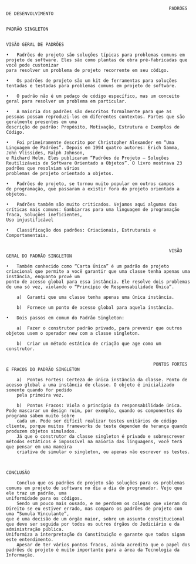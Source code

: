                                                                   PADRÕES DE DESENVOLVIMENTO

                                                                        PADRÃO SINGLETON

                                                                      VISÃO GERAL DE PADRÕES

    •	Padrões de projeto são soluções típicas para problemas comuns em projeto de software. Eles são como plantas de obra pré-fabricadas que você pode customizar 
    para resolver um problema de projeto recorrente em seu código.
    
    •	Os padrões de projeto são um kit de ferramentas para soluções tentadas e testadas para problemas comuns em projeto de software.
    
    •	O padrão não é um pedaço de código específico, mas um conceito geral para resolver um problema em particular.
    
    •	A maioria dos padrões são descritos formalmente para que as pessoas possam reproduzi-los em diferentes contextos. Partes que são geralmente presentes em uma 
    descrição de padrão: Propósito, Motivação, Estrutura e Exemplos de Código.
    
    •	Foi primeiramente descrito por Christopher Alexander em “Uma Linguagem de Padrões”. Depois em 1994 quatro autores: Erich Gamma, John Vlissides, Ralph Johnson,
    e Richard Helm. Eles publicaram “Padrões de Projeto – Soluções Reutilizáveis de Software Orientado a Objetos”. O livro mostrava 23 padrões que resolviam vários
    problemas de projeto orientado a objetos.
    
    •	Padrões de projeto, se tornou muito popular em outros campos 
    de programação, que passaram a existir fora do projeto orientado a objetos.
    
    •	Padrões também são muito criticados. Vejamos aqui algumas das críticas mais comuns: Gambiarras para uma linguagem de programação fraca, Soluções ineficientes, 
    Uso injustificável
    
    •	Classificação dos padrões: Criacionais, Estruturais e Comportamentais.


                                                                  VISÃO GERAL DO PADRÃO SINGLETON

    •	Também conhecido como “Carta Única” é um padrão de projeto criacional que permite a você garantir que uma classe tenha apenas uma instância, enquanto provê um
    ponto de acesso global para essa instância. Ele resolve dois problemas de uma só vez, violando o “Princípio de Responsabilidade Única”.
    
        a)	Garanti que uma classe tenha apenas uma única instância.
        
        b)	Fornece um ponto de acesso global para aquela instância. 
    
    •	Dois passos em comum do Padrão Singleton:
    
        a)	Fazer o construtor padrão privado, para prevenir que outros objetos usem o operador new com a classe singleton.
        
        b)	Criar um método estático de criação que age como um construtor.


                                                            PONTOS FORTES E FRACOS DO PADRÃO SINGLETON

        a)	Pontos Fortes: Certeza de única instância da classe. Ponto de acesso global a uma instância de classe. O objeto é inicializado somente quando for pedido 
        pela primeira vez.
        
        b)	Pontos Fracos: Viola o princípio da responsabilidade única. Pode mascarar um design ruim, por exemplo, quando os componentes do programa sabem muito sobre 
        cada um. Pode ser difícil realizar testes unitários do código cliente, porque muitos frameworks de teste dependem de herança quando produzem objetos simulados. 
        Já que o construtor da classe singleton é privado e sobrescrever métodos estáticos é impossível na maioria das linguagens, você terá que pensar em uma maneira 
        criativa de simular o singleton, ou apenas não escrever os testes.


                                                                          CONCLUSÃO

        Concluo que os padrões de projeto são soluções para os problemas comuns em projeto de software no dia a dia do programador. Vejo que ele traz um padrão, uma 
    uniformidade para os códigos. 
        Sendo um pouco mais ousado, e me perdoem os colegas que vieram do Direito se eu estiver errado, mas comparo os padrões de projeto com uma “Sumula Vinculante”, 
    que é uma decisão de um órgão maior, sobre um assunto constitucional que deve ser seguida por todos os outros órgãos do Judiciário e da administração pública.
    Uniformiza a interpretação da Constituição e garante que todos sigam este entendimento.  
        Apesar de ter vários pontos fracos, ainda acredito que o papel dos padrões de projeto é muito importante para a área da Tecnologia da Informação.
